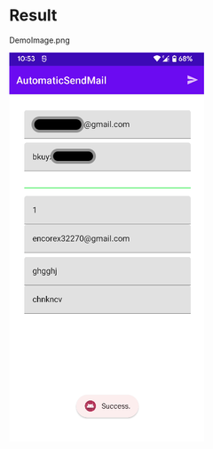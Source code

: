 # Result 

DemoImage.png


![This is an image](https://github.com/encorex32268/AutomaticSendMail/blob/master/Demo_2022-08-16%2022.53.44.png)

